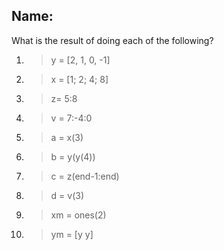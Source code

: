 ## Name:

What is the result of doing each of the following?

1.  > y = \[2, 1, 0, -1\]

2.  > x = \[1; 2; 4; 8\]

3.  > z= 5:8

4.  > v = 7:-4:0

5.  > a = x(3)

6.  > b = y(y(4))

7.  > c = z(end-1:end)

8.  > d = v(3)

9.  > xm = ones(2)

10. > ym = \[y y\]
